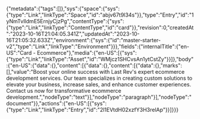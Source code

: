 {"metadata":{"tags":[]},"sys":{"space":{"sys":{"type":"Link","linkType":"Space","id":"abjv67t9l34s"}},"type":"Entry","id":"1yNmTvlIdmE5ErnjyCjzPg","contentType":{"sys":{"type":"Link","linkType":"ContentType","id":"card"}},"revision":0,"createdAt":"2023-10-16T21:04:05.341Z","updatedAt":"2023-10-16T21:05:32.633Z","environment":{"sys":{"id":"master-starter-v2","type":"Link","linkType":"Environment"}}},"fields":{"internalTitle":{"en-US":"Card - Ecommerce"},"media":{"en-US":[{"sys":{"type":"Link","linkType":"Asset","id":"WMjcz1SHCvsAn1ytCstZy"}}]},"body":{"en-US":{"data":{},"content":[{"data":{},"content":[{"data":{},"marks":[],"value":"Boost your online success with Last Rev's expert ecommerce development services. Our team specializes in creating custom solutions to elevate your business, increase sales, and enhance customer experiences. Contact us now for transformative ecommerce development.","nodeType":"text"}],"nodeType":"paragraph"}],"nodeType":"document"}},"actions":{"en-US":[{"sys":{"type":"Link","linkType":"Entry","id":"2l1EVtdH02xzfY3H3relAp"}}]}}}